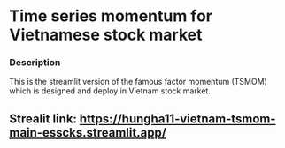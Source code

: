 # Time series momentum for Vietnamese stock market

### Description
This is the streamlit version of the famous factor momentum (TSMOM) 
which is designed and deploy in Vietnam stock market.

## Strealit link: https://hungha11-vietnam-tsmom-main-esscks.streamlit.app/
